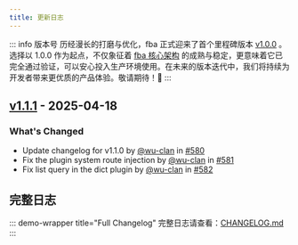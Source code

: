 ```yaml
---
title: 更新日志
---
```


::: info 版本号
历经漫长的打磨与优化，fba
正式迎来了首个里程碑版本 [v1.0.0](https://github.com/fastapi-practices/fastapi_best_architecture/releases/tag/v1.0.0)
。选择以 1.0.0 作为起点，不仅象征着 [fba 核心架构](./backend/summary/intro.md#伪三层架构)
的成熟与稳定，更意味着它已完全通过验证，可以安心投入生产环境使用。在未来的版本迭代中，我们将持续为开发者带来更优质的产品体验。敬请期待！🤗
:::

## [v1.1.1](https://github.com/fastapi-practices/fastapi_best_architecture/releases/tag/v1.1.1) - 2025-04-18

### What's Changed

- Update changelog for v1.1.0 by [@wu-clan](https://github.com/wu-clan) in [#580](https://github.com/fastapi-practices/fastapi_best_architecture/pull/580)
- Fix the plugin system route injection by [@wu-clan](https://github.com/wu-clan) in [#581](https://github.com/fastapi-practices/fastapi_best_architecture/pull/581)
- Fix list query in the dict plugin by [@wu-clan](https://github.com/wu-clan) in [#582](https://github.com/fastapi-practices/fastapi_best_architecture/pull/582)

## 完整日志

::: demo-wrapper title="Full Changelog"
完整日志请查看：[CHANGELOG.md](https://github.com/fastapi-practices/fastapi_best_architecture/blob/master/CHANGELOG.md)
:::
